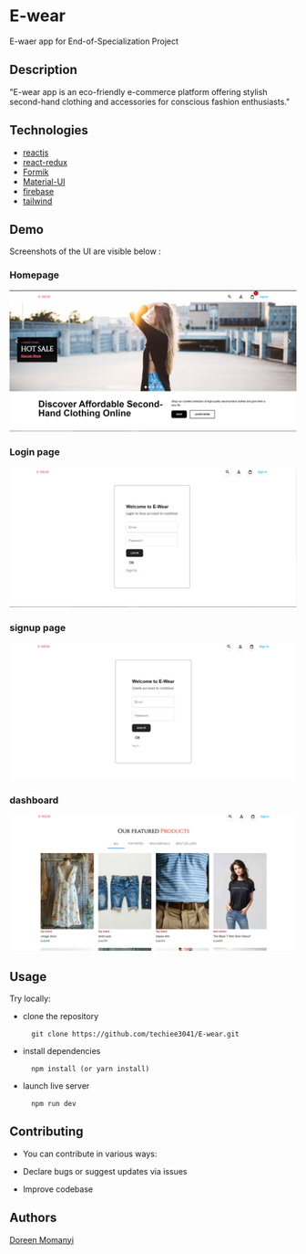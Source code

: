 # E-wear


E-waer app for End-of-Specialization Project

## Description

"E-wear app is an eco-friendly e-commerce platform offering stylish second-hand clothing and accessories for conscious fashion enthusiasts."

## Technologies
-   [reactjs](https://reactjs.org/t)
-   [react-redux](https://react-redux.js.org/)
-   [Formik](https://formik.org/)
-   [Material-UI](https://mui.com/)
-   [firebase](https://firebase.google.com/)
-   [tailwind](https://tailwindcss.com/)

## Demo

Screenshots of the UI are visible below : 

### Homepage
![homepage](public/homepage.png)

### Login page
![login](public/login.png)

### signup page
![signup](public/signup.png)

### dashboard
![dashboard](public/dashboard.png)


## Usage

Try locally:

* clone the repository

        git clone https://github.com/techiee3041/E-wear.git

* install dependencies

        npm install (or yarn install)

* launch live server

        npm run dev

## Contributing

* You can contribute in various ways:

* Declare bugs or suggest updates via issues

* Improve codebase


## Authors

[Doreen Momanyi](https://github.com/techiee3041)
